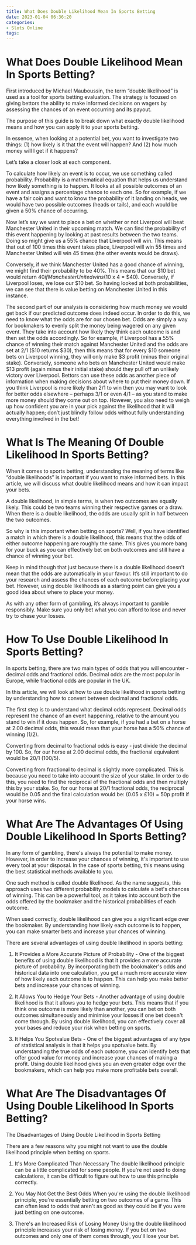 ```yaml
---
title: What Does Double Likelihood Mean In Sports Betting
date: 2023-01-04 06:36:20
categories:
- Slots Online
tags:
---
```



#  What Does Double Likelihood Mean In Sports Betting?

First introduced by Michael Mauboussin, the term “double likelihood” is used as a tool for sports betting evaluation. The strategy is focused on giving bettors the ability to make informed decisions on wagers by assessing the chances of an event occurring and its payout.

The purpose of this guide is to break down what exactly double likelihood means and how you can apply it to your sports betting.

In essence, when looking at a potential bet, you want to investigate two things: (1) how likely is it that the event will happen? And (2) how much money will I get if it happens?

Let’s take a closer look at each component.

To calculate how likely an event is to occur, we use something called probability. Probability is a mathematical equation that helps us understand how likely something is to happen. It looks at all possible outcomes of an event and assigns a percentage chance to each one. So for example, if we have a fair coin and want to know the probability of it landing on heads, we would have two possible outcomes (heads or tails), and each would be given a 50% chance of occurring.

Now let’s say we want to place a bet on whether or not Liverpool will beat Manchester United in their upcoming match. We can find the probability of this event happening by looking at past results between the two teams. Doing so might give us a 55% chance that Liverpool will win. This means that out of 100 times this event takes place, Liverpool will win 55 times and Manchester United will win 45 times (the other events would be draws).

Conversely, if we think Manchester United has a good chance of winning, we might find their probability to be 40%. This means that our $10 bet would return $40 if Manchester United wins ($10 x 4 = $40). Conversely, if Liverpool loses, we lose our $10 bet. So having looked at both probabilities, we can see that there is value betting on Manchester United in this instance.

The second part of our analysis is considering how much money we would get back if our predicted outcome does indeed occur. In order to do this, we need to know what the odds are for our chosen bet. Odds are simply a way for bookmakers to evenly split the money being wagered on any given event. They take into account how likely they think each outcome is and then set the odds accordingly. So for example, if Liverpool has a 55% chance of winning their match against Manchester United and the odds are set at 2/1 ($10 returns $30), then this means that for every $10 someone bets on Liverpool winning, they will only make $3 profit (minus their original stake). Conversely, someone who bets on Manchester United would make $13 profit (again minus their initial stake) should they pull off an unlikely victory over Liverpool.
Bettors can use these odds as another piece of information when making decisions about where to put their money down. If you think Liverpool is more likely than 2/1 to win then you may want to look for better odds elsewhere – perhaps 3/1 or even 4/1 – as you stand to make more money should they come out on top. However, you also need to weigh up how confident you are in your pick against the likelihood that it will actually happen; don’t just blindly follow odds without fully understanding everything involved in the bet!

#  What Is The Meaning Of Double Likelihood In Sports Betting?

When it comes to sports betting, understanding the meaning of terms like “double likelihoods” is important if you want to make informed bets. In this article, we will discuss what double likelihood means and how it can impact your bets.

A double likelihood, in simple terms, is when two outcomes are equally likely. This could be two teams winning their respective games or a draw. When there is a double likelihood, the odds are usually split in half between the two outcomes.

So why is this important when betting on sports? Well, if you have identified a match in which there is a double likelihood, this means that the odds of either outcome happening are roughly the same. This gives you more bang for your buck as you can effectively bet on both outcomes and still have a chance of winning your bet.

Keep in mind though that just because there is a double likelihood doesn’t mean that the odds are automatically in your favour. It’s still important to do your research and assess the chances of each outcome before placing your bet. However, using double likelihoods as a starting point can give you a good idea about where to place your money.

As with any other form of gambling, it’s always important to gamble responsibly. Make sure you only bet what you can afford to lose and never try to chase your losses.

#  How To Use Double Likelihood In Sports Betting?

In sports betting, there are two main types of odds that you will encounter - decimal odds and fractional odds. Decimal odds are the most popular in Europe, while fractional odds are popular in the UK.

In this article, we will look at how to use double likelihood in sports betting by understanding how to convert between decimal and fractional odds.

The first step is to understand what decimal odds represent. Decimal odds represent the chance of an event happening, relative to the amount you stand to win if it does happen. So, for example, if you had a bet on a horse at 2.00 decimal odds, this would mean that your horse has a 50% chance of winning (1/2).

Converting from decimal to fractional odds is easy - just divide the decimal by 100. So, for our horse at 2.00 decimal odds, the fractional equivalent would be 20/1 (100/5).

Converting from fractional to decimal is slightly more complicated. This is because you need to take into account the size of your stake. In order to do this, you need to find the reciprocal of the fractional odds and then multiply this by your stake. So, for our horse at 20/1 fractional odds, the reciprocal would be 0.05 and the final calculation would be: (0.05 x £10) = 50p profit if your horse wins.

#  What Are The Advantages Of Using Double Likelihood In Sports Betting?

In any form of gambling, there's always the potential to make money. However, in order to increase your chances of winning, it's important to use every tool at your disposal. In the case of sports betting, this means using the best statistical methods available to you.

One such method is called double likelihood. As the name suggests, this approach uses two different probability models to calculate a bet's chances of winning. This can be a powerful tool, as it takes into account both the odds offered by the bookmaker and the historical probabilities of each outcome.

When used correctly, double likelihood can give you a significant edge over the bookmaker. By understanding how likely each outcome is to happen, you can make smarter bets and increase your chances of winning.

There are several advantages of using double likelihood in sports betting:

1) It Provides a More Accurate Picture of Probability - One of the biggest benefits of using double likelihood is that it provides a more accurate picture of probability. By incorporating both the bookmaker's odds and historical data into one calculation, you get a much more accurate view of how likely each outcome is to happen. This can help you make better bets and increase your chances of winning.

2) It Allows You to Hedge Your Bets - Another advantage of using double likelihood is that it allows you to hedge your bets. This means that if you think one outcome is more likely than another, you can bet on both outcomes simultaneously and minimise your losses if one bet doesn't come through. By using double likelihood, you can effectively cover all your bases and reduce your risk when betting on sports.

3) It Helps You Spotvalue Bets - One of the biggest advantages of any type of statistical analysis is that it helps you spotvalue bets. By understanding the true odds of each outcome, you can identify bets that offer good value for money and increase your chances of making a profit. Using double likelihood gives you an even greater edge over the bookmakers, which can help you make more profitable bets overall.

#  What Are The Disadvantages Of Using Double Likelihood In Sports Betting?

The Disadvantages of Using Double Likelihood in Sports Betting


There are a few reasons why you might not want to use the double likelihood principle when betting on sports.

1. It's More Complicated Than Necessary
The double likelihood principle can be a little complicated for some people. If you're not used to doing calculations, it can be difficult to figure out how to use this principle correctly.

2. You May Not Get the Best Odds 
When you're using the double likelihood principle, you're essentially betting on two outcomes of a game. This can often lead to odds that aren't as good as they could be if you were just betting on one outcome.

3. There's an Increased Risk of Losing Money 
Using the double likelihood principle increases your risk of losing money. If you bet on two outcomes and only one of them comes through, you'll lose your bet.